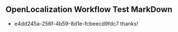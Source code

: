 ## OpenLocalization Workflow Test MarkDown
* e4dd245a-256f-4b59-8d1e-fcbeecd9fdc7 
thanks!<!--HONumber=Mar16_HO2-->
